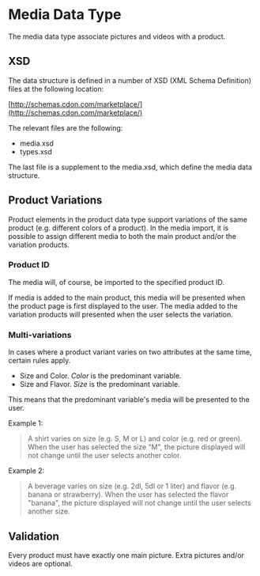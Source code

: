# Media Data Type

The media data type associate pictures and videos with a product.


## XSD
The data structure is defined in a number of XSD (XML Schema Definition) files at the following location:

[http://schemas.cdon.com/marketplace/](http://schemas.cdon.com/marketplace/)

The relevant files are the following:

* media.xsd
* types.xsd

The last file is a supplement to the media.xsd, which define the media data structure.


## Product Variations

Product elements in the product data type support variations of the same product (e.g. different colors of a product). In the media import, it is possible to assign different media to both the main product and/or the variation products.


### Product ID

The media will, of course, be imported to the specified product ID.

If media is added to the main product, this media will be presented when the product page is first displayed to the user. The media added to the variation products will presented when the user selects the variation.


### Multi-variations

In cases where a product variant varies on two attributes at the same time, certain rules apply.

* Size and Color. *Color* is the predominant variable.
* Size and Flavor. *Size* is the predominant variable.

This means that the predominant variable's media will be presented to the user.

Example 1:
> A shirt varies on size (e.g. S, M or L) and color (e.g. red or green).
When the user has selected the size "M", the picture displayed will not change until the user selects another color.

Example 2:
> A beverage varies on size (e.g. 2dl, 5dl or 1 liter) and flavor (e.g. banana or strawberry).
When the user has selected the flavor "banana", the picture displayed will not change until the user selects another size.


## Validation

Every product must have exactly one main picture.
Extra pictures and/or videos are optional.